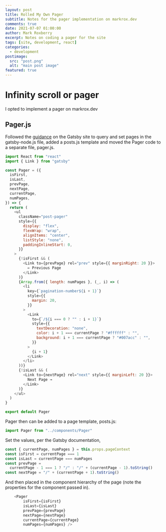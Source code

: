 ```yaml
---
layout: post
title: Rolled My Own Pager
subtitle: Notes for the pager implementation on markrox.dev
comments: true
date: 2021-07-07 01:00:00
author: Mark Roxberry
excerpt: Notes on coding a pager for the site
tags: [site, development, react]
categories:
  - development
postimage:
  src: "post.png"
  alt: "main post image"
featured: true
---
```


# Infinity scroll or pager

I opted to implement a pager on markrox.dev

## Pager.js

Followed the [guidance](https://www.gatsbyjs.com/docs/adding-pagination/#gatsby-skip-here) on the Gatsby site to query and set pages in the gatsby-node.js file, added a posts.js template and moved the Pager code to a separate file, pager.js.

```js
import React from "react"
import { Link } from "gatsby"

const Pager = ({
  isFirst,
  isLast,
  prevPage,
  nextPage,
  currentPage,
  numPages,
}) => {
  return (
    <ul
      className="post-pager"
      style={{
        display: "flex",
        flexWrap: "wrap",
        alignItems: "center",
        listStyle: "none",
        paddingInlineStart: 0,
      }}
    >
      {!isFirst && (
        <Link to={prevPage} rel="prev" style={{ marginRight: 20 }}>
          ← Previous Page
        </Link>
      )}
      {Array.from({ length: numPages }, (_, i) => (
        <li
          key={`pagination-number${i + 1}`}
          style={{
            margin: 20,
          }}
        >
          <Link
            to={`/${i === 0 ? "" : i + 1}`}
            style={{
              textDecoration: "none",
              color: i + 1 === currentPage ? "#ffffff" : "",
              background: i + 1 === currentPage ? "#007acc" : "",
            }}
          >
            {i + 1}
          </Link>
        </li>
      ))}
      {!isLast && (
        <Link to={nextPage} rel="next" style={{ marginLeft: 20 }}>
          Next Page →
        </Link>
      )}
    </ul>
  )
}

export default Pager
```

Pager then can be added to a page template, posts.js:

```js
import Pager from "../components/Pager"
```

Set the values, per the Gatsby documentation,

```js
const { currentPage, numPages } = this.props.pageContext
const isFirst = currentPage === 1
const isLast = currentPage === numPages
const prevPage =
  currentPage - 1 === 1 ? "/" : "/" + (currentPage - 1).toString()
const nextPage = "/" + (currentPage + 1).toString()
```

And then placed in the component hierarchy of the page (note the properties for the component passed in).

```js
    <Pager
        isFirst={isFirst}
        isLast={isLast}
        prevPage={prevPage}
        nextPage={nextPage}
        currentPage={currentPage}
        numPages={numPages} />
```
